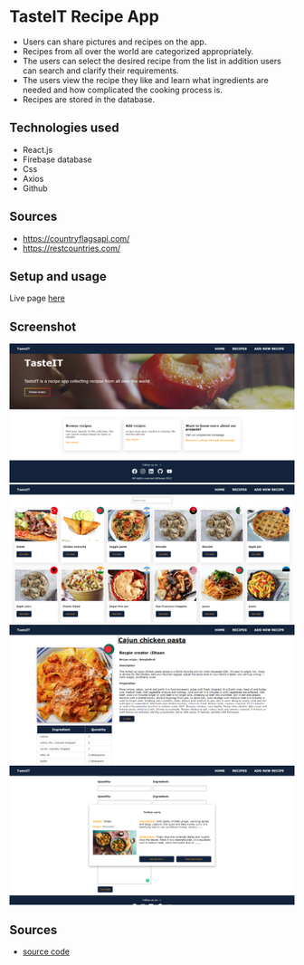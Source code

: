 # TasteIT Recipe App

- Users can share pictures and recipes on the app.
- Recipes from all over the world are categorized appropriately.
- The users can select the desired recipe from the list in addition users can search and clarify their requirements.
- The users view the recipe they like and learn what ingredients are needed and how complicated the cooking process is.
- Recipes are stored in the database.

## Technologies used

- React.js
- Firebase database
- Css
- Axios
- Github

## Sources

- https://countryflagsapi.com/
- https://restcountries.com/

## Setup and usage

Live page [here](https://recipeapptasteit.netlify.app/)

## Screenshot

<img src="Images\React-App (2).png"/>
<br />
<img src="Images\React-App (3).png" />
<br />
<img src="Images\React-App (4).png" />
<br />
<img src="Images\React-App (5).png" />

## Sources

- [source code](https://github.com/hasanmd91/TasteIT_)
